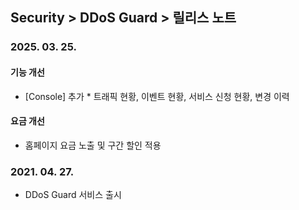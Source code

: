 ## Security > DDoS Guard > 릴리스 노트

### 2025. 03. 25.

#### 기능 개선
* [Console] 추가
      * 트래픽 현황, 이벤트 현황, 서비스 신청 현황, 변경 이력

#### 요금 개선
* 홈페이지 요금 노출 및 구간 할인 적용

### 2021. 04. 27.
* DDoS Guard 서비스 출시
